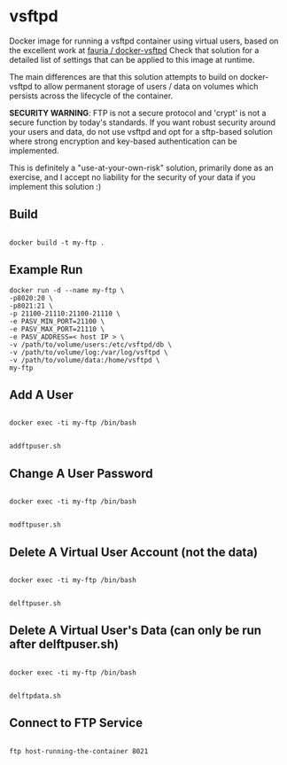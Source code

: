 # vsftpd
Docker image for running a vsftpd container using virtual users, based on the excellent work at [fauria / docker-vsftpd](https://github.com/fauria/docker-vsftpd)
Check that solution for a detailed list of settings that can be applied to this image at runtime.

The main differences are that this solution attempts to build on docker-vsftpd to allow permanent storage of users / data on volumes which persists across the lifecycle of the container.

**SECURITY WARNING**: FTP is not a secure protocol and 'crypt' is not a secure function by today's standards. If you want robust security around your users and data, do not use vsftpd and opt for a sftp-based solution where strong encryption and key-based authentication can be implemented.

This is definitely a "use-at-your-own-risk" solution, primarily done as an exercise, and I accept no liability for the security of your data if you implement this solution  :)

## Build
<code>
docker build -t my-ftp .
</code>

## Example Run
    docker run -d --name my-ftp \
    -p8020:20 \
    -p8021:21 \
    -p 21100-21110:21100-21110 \
    -e PASV_MIN_PORT=21100 \
    -e PASV_MAX_PORT=21110 \
    -e PASV_ADDRESS=< host IP > \
    -v /path/to/volume/users:/etc/vsftpd/db \
    -v /path/to/volume/log:/var/log/vsftpd \
    -v /path/to/volume/data:/home/vsftpd \
    my-ftp

## Add A User
<code>
docker exec -ti my-ftp /bin/bash

addftpuser.sh
</code>
  
## Change A User Password
<code>
docker exec -ti my-ftp /bin/bash

modftpuser.sh
</code>
  
## Delete A Virtual User Account (not the data)
<code>
docker exec -ti my-ftp /bin/bash

delftpuser.sh
</code>

## Delete A Virtual User's Data (can only be run after delftpuser.sh)
<code>
docker exec -ti my-ftp /bin/bash

delftpdata.sh
</code>
  
## Connect to FTP Service
<code>
ftp host-running-the-container 8021
</code>
